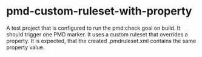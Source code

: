 # pmd-custom-ruleset-with-property

A test project that is configured to run the pmd:check goal on build.
It should trigger one PMD marker.
It uses a custom ruleset that overrides a property.
It is expected, that the created .pmdruleset.xml contains the same property value.
